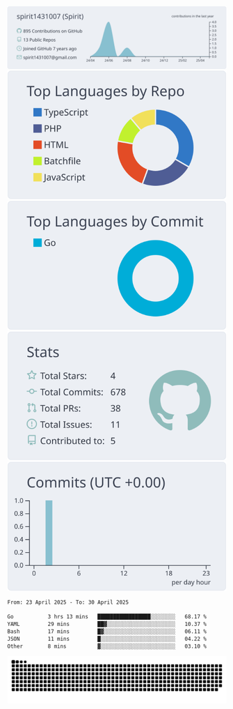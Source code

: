 [![](https://raw.githubusercontent.com/spirit1431007/spirit1431007/master/profile-summary-card-output/nord_bright/0-profile-details.svg)](https://git.io/spiritx)
[![](https://raw.githubusercontent.com/spirit1431007/spirit1431007/master/profile-summary-card-output/nord_bright/1-repos-per-language.svg)](https://git.io/spiritx) [![](https://raw.githubusercontent.com/spirit1431007/spirit1431007/master/profile-summary-card-output/nord_bright/2-most-commit-language.svg)](https://git.io/spiritx)
[![](https://raw.githubusercontent.com/spirit1431007/spirit1431007/master/profile-summary-card-output/nord_bright/3-stats.svg)](https://git.io/spiritx) [![](https://raw.githubusercontent.com/spirit1431007/spirit1431007/master/profile-summary-card-output/nord_bright/4-productive-time.svg)](https://git.io/spiritx)

<!--START_SECTION:waka-->

```txt
From: 23 April 2025 - To: 30 April 2025

Go           3 hrs 13 mins   █████████████████░░░░░░░░   68.17 %
YAML         29 mins         ██▓░░░░░░░░░░░░░░░░░░░░░░   10.37 %
Bash         17 mins         █▓░░░░░░░░░░░░░░░░░░░░░░░   06.11 %
JSON         11 mins         █░░░░░░░░░░░░░░░░░░░░░░░░   04.22 %
Other        8 mins          ▓░░░░░░░░░░░░░░░░░░░░░░░░   03.10 %
```

<!--END_SECTION:waka-->

![contribution](https://github.com/spirit1431007/spirit1431007/blob/output/github-contribution-grid-snake.svg)
